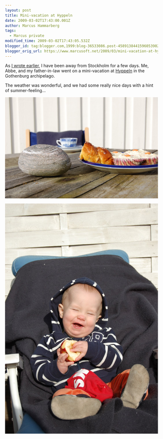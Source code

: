 ```yaml
---
layout: post
title: Mini-vacation at Hyppeln
date: 2009-03-02T17:43:00.001Z
author: Marcus Hammarberg
tags:
  - Marcus private
modified_time: 2009-03-02T17:43:05.532Z
blogger_id: tag:blogger.com,1999:blog-36533086.post-4589138441596053902
blogger_orig_url: https://www.marcusoft.net/2009/03/mini-vacation-at-hyppeln.html
---
```


As [I wrote earlier](https://www.marcusoft.net/2009/03/sprint-planner-helper-session-15.html), I have been away from Stockholm for a few days. Me, Abbe, and my father-in-law went on a mini-vacation at [Hyppeln](http://www.hitta.se/LargeMap.aspx?var=Hyppeln) in the Gothenburg archipelago.

The weather was wonderful, and we had some really nice days with a hint of summer-feeling...

![Mmmm - soon it's time for the famous fika](/img/fikainthesun.jpg)

![Abbe is enjoying an apple in the sun](/img/abbeinthesun.jpg)
